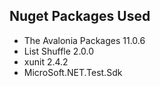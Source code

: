 ## Nuget Packages Used
 - The Avalonia Packages 11.0.6
 - List Shuffle 2.0.0
 - xunit 2.4.2
 - MicroSoft.NET.Test.Sdk
